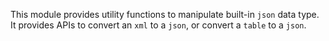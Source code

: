 This module provides utility functions to manipulate built-in `json` data type. It provides APIs to convert an `xml` to a `json`, or convert a `table` to a `json`.
